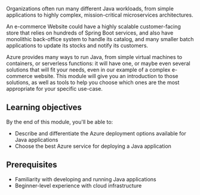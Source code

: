 Organizations often run many different Java workloads, from simple applications to highly complex, mission-critical microservices architectures.

An e-commerce Website could have a highly scalable customer-facing store that relies on hundreds of Spring Boot services, and also have monolithic back-office system to handle its catalog, and many smaller batch applications to update its stocks and notify its customers.

Azure provides many ways to run Java, from simple virtual machines to containers, or serverless functions: it will have one, or maybe even several solutions that will fit your needs, even in our example of a complex e-commerce website. This module will give you an introduction to those solutions, as well as tools to help you choose which ones are the most appropriate for your specific use-case.

## Learning objectives

By the end of this module, you'll be able to:

- Describe and differentiate the Azure deployment options available for Java applications
- Choose the best Azure service for deploying a Java application

## Prerequisites

- Familiarity with developing and running Java applications
- Beginner-level experience with cloud infrastructure

